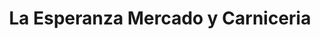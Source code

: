 ---
title: "La Esperanza Mercado y Carniceria"
url: /seattle/la-esperanza-mercado-y-carniceria/
shop: supermarket
---